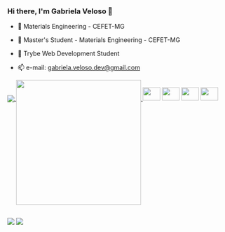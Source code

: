 ### Hi there, I'm Gabriela Veloso 👋

- 🔭 Materials Engineering - CEFET-MG
- 🔭 Master's Student - Materials Engineering - CEFET-MG 
- 🌱 Trybe Web Development Student
- 📫 e-mail: gabriela.veloso.dev@gmail.com
  
  <div>
 <a href="https://github.com/gabriela-veloso/github-readme-stats">
  <img align="center" src="https://github-readme-stats.vercel.app/api?username=gabriela-veloso&show_icons=true&theme=tokyonight" />
</a>
<a href="https://github.com/gabriela-veloso/convoychat">
  <img align="top" width=285 src="https://github-readme-stats.vercel.app/api/top-langs/?username=gabriela-veloso&theme=tokyonight" />
</a 
  </div>
 <div style="display: inline-block"><br>
   <img height=30 width=40 src="https://cdn.jsdelivr.net/gh/devicons/devicon/icons/javascript/javascript-plain.svg" />
   <img height=30 width=40 src="https://cdn.jsdelivr.net/gh/devicons/devicon/icons/react/react-original.svg" />
   <img height=30 width=40 src="https://cdn.jsdelivr.net/gh/devicons/devicon/icons/html5/html5-plain.svg" />
   <img height=30 width=40 src="https://cdn.jsdelivr.net/gh/devicons/devicon/icons/css3/css3-plain.svg" />

  </div>
  
  ##
  
  <div> 
  <a href = "mailto:gabriela.veloso.dev@gmail.com"><img src="https://img.shields.io/badge/-Gmail-%23333?style=for-the-badge&logo=gmail&logoColor=white" target="_blank"></a>
  <a href="https://www.linkedin.com/in/gabriela-veloso-1a936156/" target="_blank"><img src="https://img.shields.io/badge/-LinkedIn-%230077B5?style=for-the-badge&logo=linkedin&logoColor=white" target="_blank"></a>
</div>
